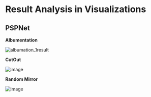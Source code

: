 
# Result Analysis in Visualizations
## PSPNet

**Albumentation**

![albumation_1result](https://user-images.githubusercontent.com/48243487/178197224-fb570727-0986-4ec2-b069-76d8f908ac0f.JPG)


**CutOut**

![image](https://user-images.githubusercontent.com/48243487/178285269-a5841064-2a53-4431-8cfb-90a6e985ae26.png)

**Random Mirror**

![image](https://user-images.githubusercontent.com/48243487/178286812-bb1621d2-1d0f-44d4-9d5a-646a2f7b2b5b.png)
